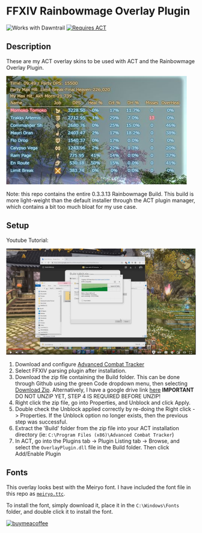 # FFXIV Rainbowmage Overlay Plugin

![Works with Dawntrail](https://img.shields.io/badge/works%20with-FFXIV%20Dawntrail-blue.svg?style=flat)
[![Requires ACT](https://img.shields.io/badge/requires-Advanced%20Combat%20Tracker-blue.svg?style=flat)](https://advancedcombattracker.com/download.php)
  
## Description
These are my ACT overlay skins to be used with ACT and the Rainbowmage Overlay Plugin.

![](Build/resources/screenshots/momokotomoko_miniparse.jpg)

Note: this repo contains the entire 0.3.3.13 Rainbowmage Build. This build is more light-weight than the default installer through the ACT plugin manager, which contains a bit too much bloat for my use case.

## Setup

Youtube Tutorial:

[![Youtube Video](youtube_thumbnail.jpg)](https://www.youtube.com/watch?v=EyDtOdt0lkM)

1. Download and configure [Advanced Combat Tracker](https://advancedcombattracker.com/download.php)
2. Select FFXIV parsing plugin after installation.
3. Download the zip file containing the Build folder. This can be done through Github using the green Code dropdown menu, then selecting [Download Zip](https://github.com/momokotomoko/ffxivRainbowmageOverlay/archive/refs/heads/master.zip). Alternatively, I have a google drive link [here](https://drive.google.com/file/d/0B4AsWqdfQJM6cnczVTVZVXpYRHc/view?usp=drive_link&resourcekey=0-Zew2FwuggNAGPfGmn-pelQ) **IMPORTANT** DO NOT UNZIP YET, STEP 4 IS REQUIRED BEFORE UNZIP!
4. Right click the zip file, go into Properties, and Unblock and click Apply.
5. Double check the Unblock applied correctly by re-doing the Right click -> Properties. If the Unblock option no longer exists, then the previous step was successful.
6. Extract the 'Build' folder from the zip file into your ACT installation directory (ie: `C:\Program Files (x86)\Advanced Combat Tracker`)
7. In ACT, go into the Plugins tab -> Plugin Listing tab -> Browse, and select the `OverlayPlugin.dll` file in the Build folder. Then click Add/Enable Plugin

## Fonts

This overlay looks best with the Meiryo font. I have included the font file in this repo as [`meiryo.ttc`](meiryo.ttc).

To install the font, simply download it, place it in the `C:\Windows\Fonts` folder, and double click it to install the font.

[![buymeacoffee](https://cdn.buymeacoffee.com/buttons/v2/default-yellow.png)](https://www.buymeacoffee.com/momokoffxiv)
